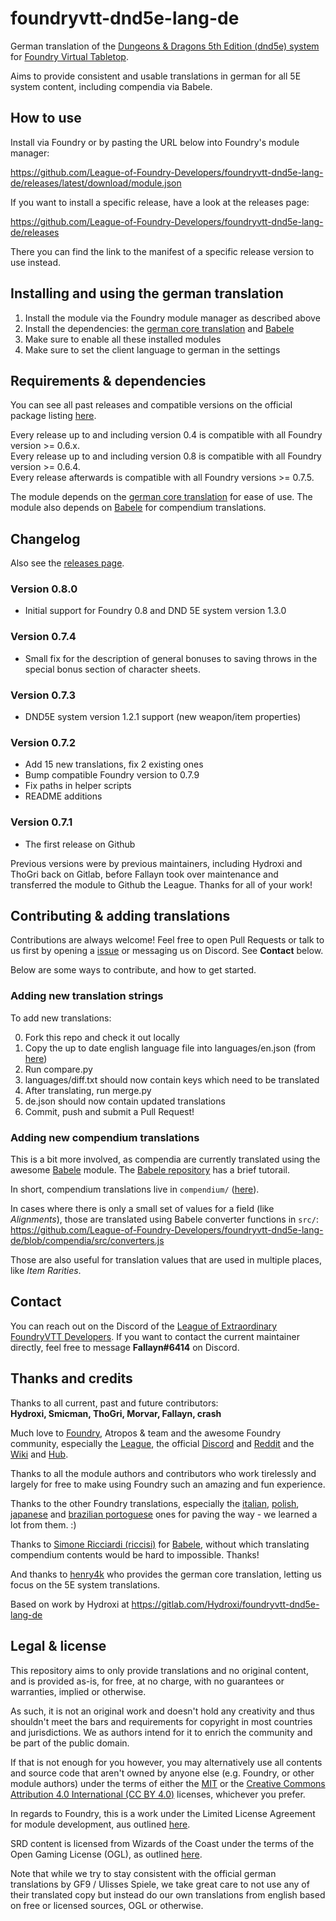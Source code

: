 # foundryvtt-dnd5e-lang-de

German translation of the
[Dungeons & Dragons 5th Edition (dnd5e) system](https://foundryvtt.com/packages/dnd5e)
for [Foundry Virtual Tabletop](https://foundryvtt.com/).

Aims to provide consistent and usable translations in german for all 5E
system content, including compendia via Babele.

## How to use

Install via Foundry or by pasting the URL below into Foundry's module manager:

https://github.com/League-of-Foundry-Developers/foundryvtt-dnd5e-lang-de/releases/latest/download/module.json

If you want to install a specific release, have a look at the releases page:

https://github.com/League-of-Foundry-Developers/foundryvtt-dnd5e-lang-de/releases

There you can find the link to the manifest of a specific release version to use instead.

## Installing and using the german translation

1. Install the module via the Foundry module manager as described above
2. Install the dependencies: the [german core translation](https://foundryvtt.com/packages/lang-de) and [Babele](https://foundryvtt.com/packages/babele)
3. Make sure to enable all these installed modules
4. Make sure to set the client language to german in the settings

## Requirements & dependencies

You can see all past releases and compatible versions on the official package listing [here](https://foundryvtt.com/packages/FoundryVTT-dnd5e-DE).

Every release up to and including version 0.4 is compatible with all Foundry version >= 0.6.x.\
Every release up to and including version 0.8 is compatible with all Foundry version >= 0.6.4.\
Every release afterwards is compatible with all Foundry versions >= 0.7.5.

The module depends on the [german core translation](https://foundryvtt.com/packages/lang-de) for ease of use.
The module also depends on [Babele](https://foundryvtt.com/packages/babele) for compendium translations.

## Changelog

Also see the [releases page](https://github.com/League-of-Foundry-Developers/foundryvtt-dnd5e-lang-de/releases).

### Version 0.8.0

- Initial support for Foundry 0.8 and DND 5E system version 1.3.0

### Version 0.7.4

- Small fix for the description of general bonuses to saving throws in the special bonus section of character sheets.

### Version 0.7.3

- DND5E system version 1.2.1 support (new weapon/item properties)

### Version 0.7.2

- Add 15 new translations, fix 2 existing ones
- Bump compatible Foundry version to 0.7.9
- Fix paths in helper scripts
- README additions

### Version 0.7.1

- The first release on Github

Previous versions were by previous maintainers, including Hydroxi and ThoGri
back on Gitlab, before Fallayn took over maintenance and transferred the module
to Github the League. Thanks for all of your work!

## Contributing & adding translations

Contributions are always welcome! Feel free to open Pull Requests or talk to
us first by opening a [issue](https://github.com/League-of-Foundry-Developers/foundryvtt-dnd5e-lang-de/issues)
or messaging us on Discord. See **Contact** below.

Below are some ways to contribute, and how to get started.

### Adding new translation strings

To add new translations:

0. Fork this repo and check it out locally
1. Copy the up to date english language file into languages/en.json
(from [here](https://gitlab.com/foundrynet/dnd5e/-/raw/master/lang/en.json))
2. Run compare.py
3. languages/diff.txt should now contain keys which need to be translated
4. After translating, run merge.py
5. de.json should now contain updated translations
6. Commit, push and submit a Pull Request!

### Adding new compendium translations

This is a bit more involved, as compendia are currently translated using the
awesome [Babele](https://foundryvtt.com/packages/babele) module.
The [Babele repository](https://gitlab.com/riccisi/foundryvtt-babele) has a
brief tutorail.

In short, compendium translations live in `compendium/`
([here](https://github.com/League-of-Foundry-Developers/foundryvtt-dnd5e-lang-de/tree/master/compendium)).

In cases where there is only a small set of values for a field (like *Alignments*),
those are translated using Babele converter functions in `src/`:
https://github.com/League-of-Foundry-Developers/foundryvtt-dnd5e-lang-de/blob/compendia/src/converters.js

Those are also useful for translation values that are used in multiple places,
like *Item Rarities*.

## Contact

You can reach out on the Discord of the
[League of Extraordinary FoundryVTT Developers](https://discord.com/invite/2rHs78h).
If you want to contact the current maintainer directly, feel free to message
**Fallayn#6414** on Discord.

## Thanks and credits

Thanks to all current, past and future contributors: \
**Hydroxi, Smicman, ThoGri, Morvar, Fallayn, crash**

Much love to [Foundry](https://foundryvtt.com/), Atropos & team and the awesome Foundry community,
especially the [League](https://discord.com/invite/2rHs78h),
the official [Discord](https://discord.gg/foundryvtt) and
[Reddit](https://www.reddit.com/r/FoundryVTT/) and the
[Wiki](https://foundryvtt.wiki/) and [Hub](https://www.foundryvtt-hub.com/).

Thanks to all the module authors and contributors who work tirelessly and
largely for free to make using Foundry such an amazing and fun experience.

Thanks to the other Foundry translations, especially the
[italian](https://gitlab.com/riccisi/foundryvtt-dnd5e-lang-it-it/),
[polish](https://gitlab.com/fvtt-poland/dnd-5e),
[japanese](https://github.com/BrotherSharper/foundryVTTja)
and [brazilian portoguese](https://gitlab.com/fvtt-brasil/dnd5e) ones
for paving the way - we learned a lot from them. :)

Thanks to [Simone Ricciardi (riccisi)](https://gitlab.com/riccisi) for
[Babele](https://foundryvtt.com/packages/babele), without which translating
compendium contents would be hard to impossible. Thanks!

And thanks to [henry4k](https://gitlab.com/henry4k/) who provides the german
core translation, letting us focus on the 5E system translations.

Based on work by Hydroxi at https://gitlab.com/Hydroxi/foundryvtt-dnd5e-lang-de

## Legal & license

This repository aims to only provide translations and no original content,
and is provided as-is, for free, at no charge,
with no guarantees or warranties, implied or otherwise.

As such, it is not an original work and doesn't hold any creativity and thus
shouldn't meet the bars and requirements for copyright in most countries and
jurisdictions. We as authors intend for it to enrich the community and be part
of the public domain.

If that is not enough for you however, you may alternatively use all contents
and source code that aren't owned by anyone else (e.g. Foundry, or other
module authors) under the terms of either the [MIT](https://opensource.org/licenses/MIT) or
the [Creative Commons Attribution 4.0 International
(CC BY 4.0)](https://creativecommons.org/licenses/by/4.0/) licenses, whichever you prefer.

In regards to Foundry, this is a work under the Limited License Agreement
for module development, aus outlined [here](https://foundryvtt.com/article/license/).

SRD content is licensed from Wizards of the Coast under the terms of the
Open Gaming License (OGL), as outlined
[here](https://dnd.wizards.com/articles/features/systems-reference-document-srd).

Note that while we try to stay consistent with the official german translations
by GF9 / Ulisses Spiele, we take great care to not use any of their translated
copy but instead do our own translations from english based on free or
licensed sources, OGL or otherwise.
